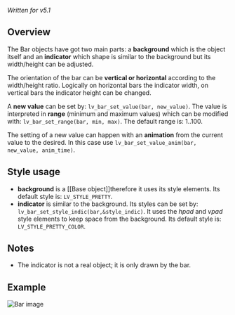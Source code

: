 _Written for v5.1_

## Overview

The Bar objects have got two main parts: a **background** which is the object itself and an **indicator** which shape is similar to the background but its width/height can be adjusted. 

The orientation of the bar can be **vertical or horizontal** according to the width/height ratio. Logically on horizontal bars the indicator width, on vertical bars the indicator height can be changed. 

A **new value** can be set by: `lv_bar_set_value(bar, new_value)`. The value is interpreted in **range** (minimum and maximum values) which can be modified with: `lv_bar_set_range(bar, min, max)`. The default range is: 1..100.

The setting of a new value can happen with an **animation** from the current value to the desired. In this case use `lv_bar_set_value_anim(bar, new_value, anim_time)`.

## Style usage

- **background** is a [[Base object]]therefore it uses its style elements. Its default style is: `LV_STYLE_PRETTY`.  
- **indicator** is similar to the background. Its styles can be set by: `lv_bar_set_style_indic(bar,&style_indic)`. It uses the _hpad_ and _vpad_ style elements to keep space from the background. Its default style is: `LV_STYLE_PRETTY_COLOR`.

## Notes

- The indicator is not a real object; it is only drawn by the bar.

## Example

![Bar image](http://docs.littlevgl.com/img/bar-lv_bar.png)

```c

```
